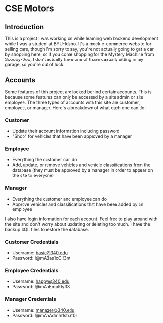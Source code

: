 # CSE Motors

## Introduction
This is a project I was working on while learning web backend development while I was a student at BYU-Idaho.  It's a mock e-commerce website for selling cars, though I'm sorry to say, you're not actually going to get a car by shopping here, so if you come shopping for the Mystery Machine from Scooby-Doo, I don't actually have one of those casually sitting in my garage, so you're out of luck.

## Accounts
Some features of this project are locked behind certain accounts.  This is because some features can only be accessed by a site admin or site employee.  The three types of accounts with this site are customer, employee, or manager.  Here's a breakdown of what each one can do:

### Customer
- Update their account information including password
- "Shop" for vehicles that have been approved by a manager

### Employee
- Everything the customer can do
- Add, update, or remove vehicles and vehicle classifications from the database (they must be approved by a manager in order to appear on the site to everyone)

### Manager
- Everything the customer and employee can do
- Approve vehicles and classifications that have been added by an employee

I also have login information for each account.  Feel free to play around with the site and don't worry about updating or deleting too much.  I have the backup SQL files to restore the database.

### Customer Credentials
- Username: basic@340.edu
- Password: I@mABas1cCl!3nt

### Employee Credentials
- Username: happy@340.edu
- Password: I@mAnEmpl0y33

### Manager Credentials
- Username: manager@340.edu
- Password: I@mAnAdm!n1strat0r